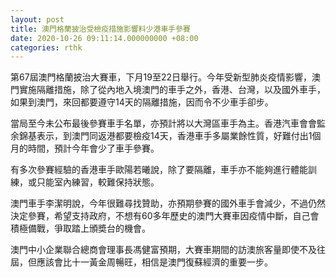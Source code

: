 ```yaml
---
layout: post
title: 澳門格蘭披治受檢疫措施影響料少港車手參賽
date: 2020-10-26 09:11:14.000000000 +08:00
categories: rthk
---
```


第67屆澳門格蘭披治大賽車，下月19至22日舉行。今年受新型肺炎疫情影響，澳門實施隔離措施，除了從內地入境澳門的車手之外，香港、台灣，以及國外車手，如果到澳門，來回都要遵守14天的隔離措施，因而令不少車手卻步。

當局至今未公布最後參賽車手名單，亦預計將以大灣區車手為主。香港汽車會會監余錦基表示，到澳門同返港都要檢疫14天，香港車手多屬業餘性質，好難付出1個月的時間，預計今年會少了車手參賽。

有多次參賽經驗的香港車手歐陽若曦說，除了要隔離，車手亦不能夠進行體能訓練，或只能室內練習，較難保持狀態。

澳門車手李潔明說，今年很難尋找贊助，亦預期參賽的國外車手會減少，不過仍然決定參賽，希望支持政府，不想有60多年歷史的澳門大賽車因疫情中斷，自己會積極備戰，爭取踏上頒奬台的機會。

澳門中小企業聯合總商會理事長馮健富預期，大賽車期間的訪澳旅客量即使不及往屆，但應該會比十一黃金周暢旺，相信是澳門復蘇經濟的重要一步。
